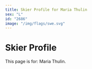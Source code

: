 ```yaml
---
title: Skier Profile for Maria Thulin
sex: "L"
id: "2686"
image: "/img/flags/swe.svg" 
---
```


# Skier Profile

This page is for: Maria Thulin.
    